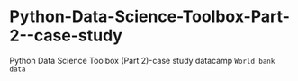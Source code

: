 # Python-Data-Science-Toolbox-Part-2--case-study
Python Data Science Toolbox (Part 2)-case study datacamp `World bank data`
